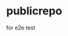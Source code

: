 # publicrepo
for e2e test


























































































































































































































































































































































































































































































































































































































